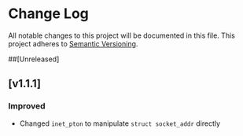 # Change Log
All notable changes to this project will be documented in this file.
This project adheres to [Semantic Versioning](http://semver.org/).

##[Unreleased]

## [v1.1.1]
### Improved

* Changed ```inet_pton``` to manipulate ```struct socket_addr``` directly
